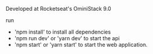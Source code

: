 Developed at Rocketseat's OminiStack 9.0

run
- 'npm install' to install all dependencies
- 'npm run dev' or 'yarn dev' to start the api
- 'npm start' or 'yarn start' to start the web application.
